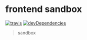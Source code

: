 # frontend sandbox

[![travis](http://img.shields.io/travis/makotot/frontend-sandbox.svg?style=flat-square)](https://travis-ci.org/makotot/frontend-sandbox)
[![devDependencies](http://img.shields.io/david/dev/makotot/frontend-sandbox.svg?style=flat-square)](https://github.com/makotot/frontend-sandbox)

> sandbox


